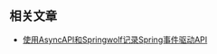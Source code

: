 ## 相关文章

+ [使用AsyncAPI和Springwolf记录Spring事件驱动API](http://tu-yucheng.github.io/springboot/2023/07/22/java-spring-doc-asyncapi-springwolf.html)